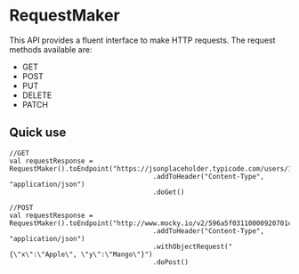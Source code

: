 # RequestMaker

This API provides a fluent interface to make HTTP requests. The request methods available are:
+ GET
+ POST
+ PUT
+ DELETE
+ PATCH

## Quick use
```
//GET
val requestResponse = RequestMaker().toEndpoint("https://jsonplaceholder.typicode.com/users/1")
                                    .addToHeader("Content-Type", "application/json")
                                    .doGet()
                                    
//POST
val requestResponse = RequestMaker().toEndpoint("http://www.mocky.io/v2/596a5f03110000920701cd92")
                                    .addToHeader("Content-Type", "application/json")
                                    .withObjectRequest("{\"x\":\"Apple\", \"y\":\"Mango\"}")
                                    .doPost()
```


